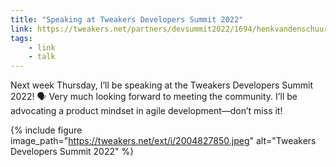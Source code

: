 ```yaml
---
title: "Speaking at Tweakers Developers Summit 2022"
link: https://tweakers.net/partners/devsummit2022/1694/henkvandenschuur/
tags: 
    - link
    - talk
---
```


Next week Thursday, I’ll be speaking at the Tweakers Developers Summit 2022! 🗣 Very much looking forward to meeting the community. I’ll be advocating a product mindset in agile development—don’t miss it!

{% include figure image_path="https://tweakers.net/ext/i/2004827850.jpeg" alt="Tweakers Developers Summit 2022" %}
